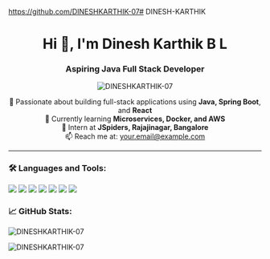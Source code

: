 https://github.com/DINESHKARTHIK-07# DINESH-KARTHIK
<h1 align="center">Hi 👋, I'm Dinesh Karthik B L</h1>
<h3 align="center">Aspiring Java Full Stack Developer</h3>

<p align="center">
  <img src="https://komarev.com/ghpvc/?username=your-username&label=Profile%20views&color=0e75b6&style=flat" alt="DINESHKARTHIK-07" />
</p>

<p align="center">
  🚀 Passionate about building full-stack applications using <strong>Java, Spring Boot</strong>, and <strong>React</strong> <br>
  🎯 Currently learning <strong>Microservices, Docker, and AWS</strong> <br>
  💼 Intern at <strong>JSpiders, Rajajinagar, Bangalore</strong> <br>
  📫 Reach me at: <a href="mailto:your.bldineshkarthik07@gmail.com">your.email@example.com</a> <br>
</p>

<hr>

<h3>🛠️ Languages and Tools:</h3>
<p>
  <img src="https://img.shields.io/badge/Java-ED8B00?style=for-the-badge&logo=java&logoColor=white"/>
  <img src="https://img.shields.io/badge/SpringBoot-6DB33F?style=for-the-badge&logo=springboot&logoColor=white"/>
  <img src="https://img.shields.io/badge/React-20232A?style=for-the-badge&logo=react&logoColor=61DAFB"/>
  <img src="https://img.shields.io/badge/MySQL-00758F?style=for-the-badge&logo=mysql&logoColor=white"/>
  <img src="https://img.shields.io/badge/HTML5-e34c26?style=for-the-badge&logo=html5&logoColor=white"/>
  <img src="https://img.shields.io/badge/CSS3-1572B6?style=for-the-badge&logo=css3&logoColor=white"/>
  <img src="https://img.shields.io/badge/Git-F05032?style=for-the-badge&logo=git&logoColor=white"/>
</p>

<h3>📈 GitHub Stats:</h3>
<p>
  <img align="center" src="https://github-readme-stats.vercel.app/api?username=your-username&show_icons=true&locale=en" alt="DINESHKARTHIK-07" />
</p>
<p>
  <img align="center" src="https://github-readme-stats.vercel.app/api/top-langs?username=your-username&show_icons=true&locale=en&layout=compact" alt="DINESHKARTHIK-07" />
</p>
